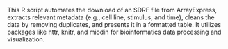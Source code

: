 This R script automates the download of an SDRF file from ArrayExpress, extracts relevant metadata (e.g., cell line, stimulus, and time), cleans the data by removing duplicates, and presents it in a formatted table. It utilizes packages like httr, knitr, and miodin for bioinformatics data processing and visualization.

